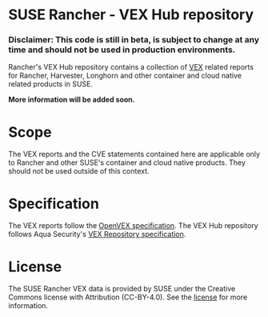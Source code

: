 # SUSE Rancher - VEX Hub repository

### Disclaimer: This code is still in beta, is subject to change at any time and should not be used in production environments.

Rancher's VEX Hub repository contains a collection of [VEX] related reports
for Rancher, Harvester, Longhorn and other container and cloud native related
products in SUSE.

**More information will be added soon.**

# Scope

The VEX reports and the CVE statements contained here are applicable only to
Rancher and other SUSE's container and cloud native products. They should not be
used outside of this context.

# Specification

The VEX reports follow the [OpenVEX specification]. The VEX Hub repository follows
Aqua Security's [VEX Repository specification].

# License

The SUSE Rancher VEX data is provided by SUSE under the Creative Commons license
with Attribution (CC-BY-4.0). See the [license] for more information.

[VEX]: https://www.ntia.gov/files/ntia/publications/vex_one-page_summary.pdf
[OpenVEX specification]: https://github.com/openvex/spec
[VEX Repository specification]: https://github.com/aquasecurity/vex-repo-spec
[license]: LICENSE

